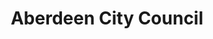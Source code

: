 ---
schema: default
title: Aberdeen City Council
description: Local authority for the Aberdeen area
logo: >-
  https://data.aberdeencity.gov.uk/uploads/group/2020-02-25-103744.414211ACCCrestBlue-300dpi-small.jpg
---